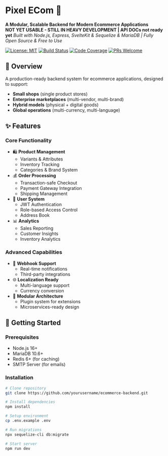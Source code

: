 # Pixel ECom 🛒

**A Modular, Scalable Backend for Modern Ecommerce Applications**  
**NOT YET USABLE - STILL IN HEAVY DEVELOPMENT | API DOCs not ready yet**
*Built with Node.js, Express, SvelteKit & Sequelize & MariaDB | Fully Open Source & Free to Use*

[![License: MIT](https://img.shields.io/badge/License-MIT-blue.svg)](https://opensource.org/licenses/MIT)
[![Build Status](https://img.shields.io/travis/user/repo/master.svg?style=flat)](https://travis-ci.org/user/repo)
[![Code Coverage](https://img.shields.io/codecov/c/github/user/repo.svg)](https://codecov.io/gh/user/repo)
[![PRs Welcome](https://img.shields.io/badge/PRs-welcome-brightgreen.svg)](https://makeapullrequest.com)

## 📜 Overview

A production-ready backend system for ecommerce applications, designed to support:
- **Small shops** (single product stores)
- **Enterprise marketplaces** (multi-vendor, multi-brand)
- **Hybrid models** (physical + digital goods)
- **Global operations** (multi-currency, multi-language)


## ✨ Features

### Core Functionality
- 🛍️ **Product Management**  
  - Variants & Attributes
  - Inventory Tracking
  - Categories & Brand System
- 💰 **Order Processing**  
  - Transaction-safe Checkout
  - Payment Gateway Integration
  - Shipping Management
- 👥 **User System**  
  - JWT Authentication
  - Role-based Access Control
  - Address Book
- 📊 **Analytics**  
  - Sales Reporting
  - Customer Insights
  - Inventory Analytics

### Advanced Capabilities
- 🔄 **Webhook Support**  
  - Real-time notifications
  - Third-party integrations
- 🌐 **Localization Ready**  
  - Multi-language support
  - Currency conversion
- 🧩 **Modular Architecture**  
  - Plugin system for extensions
  - Microservices-ready design

## 🚀 Getting Started

### Prerequisites
- Node.js 16+
- MariaDB 10.6+
- Redis 6+ (for caching)
- SMTP Server (for emails)

### Installation
```bash
# Clone repository
git clone https://github.com/yourusername/ecommerce-backend.git

# Install dependencies
npm install

# Setup environment
cp .env.example .env

# Run migrations
npx sequelize-cli db:migrate

# Start server
npm run dev
